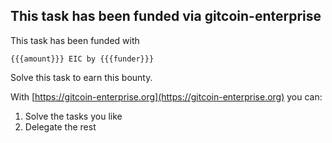 ## This task has been funded via gitcoin-enterprise

This task has been funded with  
```
{{{amount}}} EIC by {{{funder}}}
```  

Solve this task to earn this bounty.  

With [https://gitcoin-enterprise.org](https://gitcoin-enterprise.org) you can: 

1. Solve the tasks you like 
2. Delegate the rest

